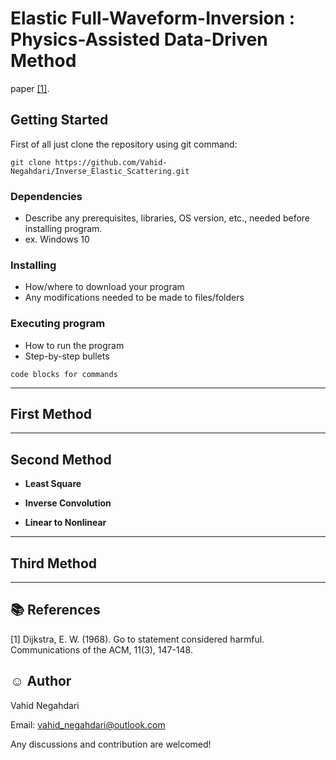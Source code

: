 # Elastic Full-Waveform-Inversion : Physics-Assisted Data-Driven Method
paper [[1]](#1).
## Getting Started
First of all just clone the repository using git command:

``` 
git clone https://github.com/Vahid-Negahdari/Inverse_Elastic_Scattering.git
```
### Dependencies

* Describe any prerequisites, libraries, OS version, etc., needed before installing program.
* ex. Windows 10

### Installing

* How/where to download your program
* Any modifications needed to be made to files/folders

### Executing program

* How to run the program
* Step-by-step bullets
```
code blocks for commands
```






---
## First Method




---
## Second Method
- **Least Square**


- **Inverse Convolution**


- **Linear to Nonlinear**




---
## Third Method



---
## :books: References 
<a id="1">[1]</a> 
Dijkstra, E. W. (1968). 
Go to statement considered harmful. 
Communications of the ACM, 11(3), 147-148.

## :relaxed: Author  
Vahid Negahdari

Email:  <vahid_negahdari@outlook.com>

Any discussions and contribution are welcomed!